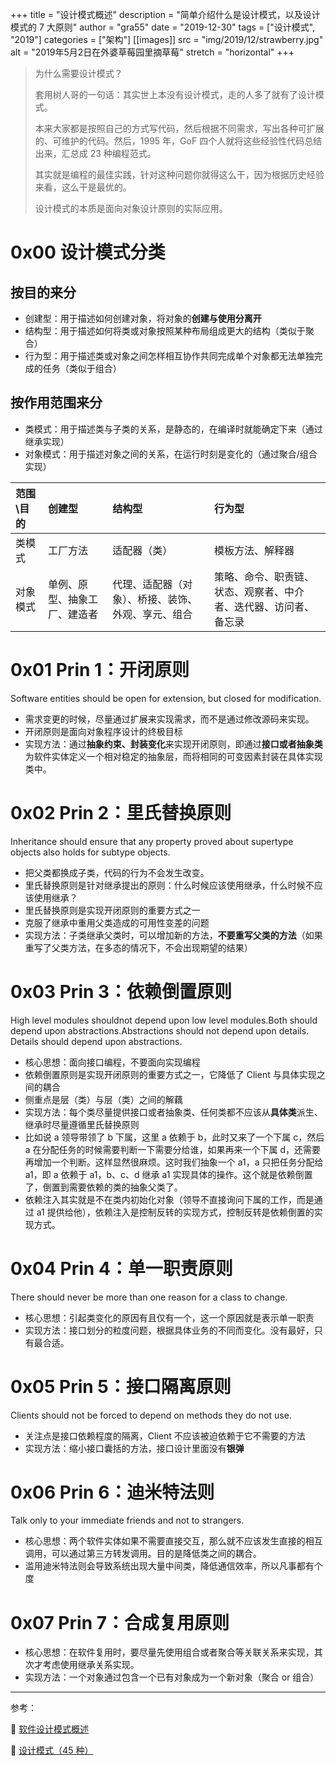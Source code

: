 +++
title = "设计模式概述"
description = "简单介绍什么是设计模式，以及设计模式的 7 大原则"
author = "gra55"
date = "2019-12-30"
tags = ["设计模式", "2019"]
categories = ["架构"]
[[images]]
  src = "img/2019/12/strawberry.jpg"
  alt = "2019年5月2日在外婆草莓园里摘草莓"
  stretch = "horizontal"
+++


> 为什么需要设计模式？
> 
> 套用树人哥的一句话：其实世上本没有设计模式，走的人多了就有了设计模式。
>
> 本来大家都是按照自己的方式写代码，然后根据不同需求，写出各种可扩展的、可维护的代码。然后，1995 年，GoF 四个人就将这些经验性代码总结出来，汇总成 23 种编程范式。
> 
> 其实就是编程的最佳实践，针对这种问题你就得这么干，因为根据历史经验来看，这么干是最优的。
> 
> 设计模式的本质是面向对象设计原则的实际应用。

# 0x00 设计模式分类

## 按目的来分
+ 创建型：用于描述如何创建对象，将对象的**创建与使用分离开**
+ 结构型：用于描述如何将类或对象按照某种布局组成更大的结构（类似于聚合）
+ 行为型：用于描述类或对象之间怎样相互协作共同完成单个对象都无法单独完成的任务（类似于组合）

## 按作用范围来分
+ 类模式：用于描述类与子类的关系，是静态的，在编译时就能确定下来（通过继承实现）
+ 对象模式：用于描述对象之间的关系，在运行时刻是变化的（通过聚合/组合实现）

| 范围\目的 | 创建型                       | 结构型                                             | 行为型                                                       |
| :-------- | :--------------------------- | :------------------------------------------------- | :----------------------------------------------------------- |
| 类模式    | 工厂方法                     | 适配器（类）                                       | 模板方法、解释器                                             |
| 对象模式  | 单例、原型、抽象工厂、建造者 | 代理、适配器（对象）、桥接、装饰、外观、享元、组合 | 策略、命令、职责链、状态、观察者、中介者、迭代器、访问者、备忘录 |

# 0x01 Prin 1：开闭原则

Software entities should be open for extension, but closed for modification.

+ 需求变更的时候，尽量通过扩展来实现需求，而不是通过修改源码来实现。
+ 开闭原则是面向对象程序设计的终极目标
+ 实现方法：通过**抽象约束、封装变化**来实现开闭原则，即通过**接口或者抽象类**为软件实体定义一个相对稳定的抽象层，而将相同的可变因素封装在具体实现类中。

# 0x02 Prin 2：里氏替换原则

Inheritance should ensure that any property proved about supertype objects also holds for subtype objects.

+ 把父类都换成子类，代码的行为不会发生改变。
+ 里氏替换原则是针对继承提出的原则：什么时候应该使用继承，什么时候不应该使用继承？
+ 里氏替换原则是实现开闭原则的重要方式之一
+ 克服了继承中重用父类造成的可用性变差的问题
+ 实现方法：子类继承父类时，可以增加新的方法，**不要重写父类的方法**（如果重写了父类方法，在多态的情况下，不会出现期望的结果）

# 0x03 Prin 3：依赖倒置原则

High level modules shouldnot depend upon low level modules.Both should depend upon abstractions.Abstractions should not depend upon details. Details should depend upon abstractions.

+ 核心思想：面向接口编程，不要面向实现编程
+ 依赖倒置原则是实现开闭原则的重要方式之一，它降低了 Client 与具体实现之间的耦合
+ 侧重点是层（类）与层（类）之间的解藕
+ 实现方法：每个类尽量提供接口或者抽象类、任何类都不应该从**具体类**派生、继承时尽量遵循里氏替换原则
+ 比如说 a 领导带领了 b 下属，这里 a 依赖于 b，此时又来了一个下属 c，然后 a 在分配任务的时候需要判断一下需要分给谁，如果再来一个下属 d，还需要再增加一个判断。这样显然很麻烦。这时我们抽象一个 a1，a 只把任务分配给 a1，即 a 依赖于 a1，b、c、d 继承 a1 实现具体的操作。这个就是依赖倒置了，倒置到需要依赖的类的抽象父类了。
+ 依赖注入其实就是不在类内初始化对象（领导不直接询问下属的工作，而是通过 a1 提供给他），依赖注入是控制反转的实现方式，控制反转是依赖倒置的实现方式。

# 0x04 Prin 4：单一职责原则

There should never be more than one reason for a class to change.

+ 核心思想：引起类变化的原因有且仅有一个，这一个原因就是表示单一职责
+ 实现方法：接口划分的粒度问题，根据具体业务的不同而变化。没有最好，只有最合适。

# 0x05 Prin 5：接口隔离原则

Clients should not be forced to depend on methods they do not use.

+ 关注点是接口依赖程度的隔离，Client 不应该被迫依赖于它不需要的方法
+ 实现方法：缩小接口囊括的方法，接口设计里面没有**银弹**

# 0x06 Prin 6：迪米特法则

Talk only to your immediate friends and not to strangers.

+ 核心思想：两个软件实体如果不需要直接交互，那么就不应该发生直接的相互调用，可以通过第三方转发调用。目的是降低类之间的耦合。
+ 滥用迪米特法则会导致系统出现大量中间类，降低通信效率，所以凡事都有个度

# 0x07 Prin 7：合成复用原则

+ 核心思想：在软件复用时，要尽量先使用组合或者聚合等关联关系来实现，其次才考虑使用继承关系实现。
+ 实现方法：一个对象通过包含一个已有对象成为一个新对象（聚合 or 组合）

---
参考：

:pushpin: [软件设计模式概述](http://c.biancheng.net/view/1317.html)

:pushpin: [设计模式（45 种）](https://github.com/guanguans/notes/blob/master/%E8%AE%BE%E8%AE%A1%E6%A8%A1%E5%BC%8F%EF%BC%8845%E7%A7%8D%EF%BC%89.md)